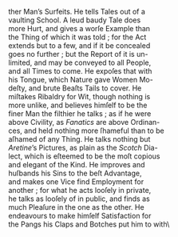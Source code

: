 ther Man’s Surfeits.  He tells Tales out of a\
vaulting School.  A leud baudy Tale does\
more Hurt, and gives a worſe Example than\
the Thing of which it was told ; for the Act\
extends but to a few, and if it be concealed\
goes no further ; but the Report of it is un-\
limited, and may be conveyed to all People,\
and all Times to come.  He expoſes that with\
his Tongue, which Nature gave Women Mo-\
deſty, and brute Beaſts Tails to cover.  He\
miſtakes Ribaldry for Wit, though nothing is\
more unlike, and believes himſelf to be the\
finer Man the filthier he talks ; as if he were\
above Civility, as *Fanatics* are above Ordinan-\
ces, and held nothing more ſhameful than to be\
aſhamed of any Thing.  He talks nothing but\
*Aretine*’s Pictures, as plain as the *Scotch* Dia-\
lect, which is eſteemed to be the moſt copious\
and elegant of the Kind.  He improves and\
huſbands his Sins to the beſt Advantage,\
and makes one Vice find Employment for\
another ; for what he acts looſely in private,\
he talks as looſely of in public, and finds as\
much Pleaſure in the one as the other.  He\
endeavours to make himſelf Satisfaction for\
the Pangs his Claps and Botches put him to with\
